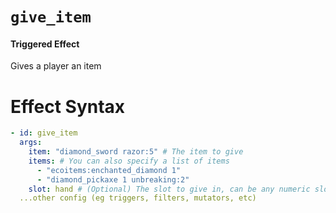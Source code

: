 # `give_item`
#### Triggered Effect

Gives a player an item

# Effect Syntax
```yaml
- id: give_item
  args:
    item: "diamond_sword razor:5" # The item to give
    items: # You can also specify a list of items
      - "ecoitems:enchanted_diamond 1"
      - "diamond_pickaxe 1 unbreaking:2"
    slot: hand # (Optional) The slot to give in, can be any numeric slot, hand, or 'any' (Defaults to any)
  ...other config (eg triggers, filters, mutators, etc)
```
